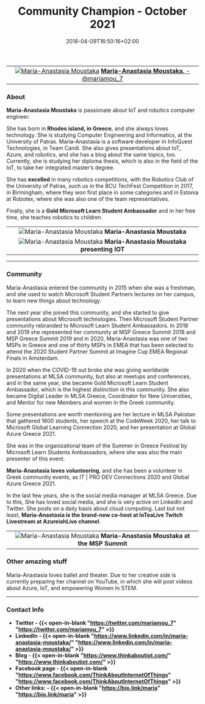 ﻿---
date: 2016-04-09T16:50:16+02:00
title: Community Champion - October 2021
menuTitle: October 2021
weight: 21
---


| |
|:-------------------------:|
|[![Maria-Anastasia Moustaka](/images/champions/maria.jpg?width=20pc)](https://twitter.com/mariamou_7 "mariamou_7") [**Maria-Anastasia Moustaka.** - @mariamou_7](https://twitter.com/mariamou_7)|


### About
**Maria-Anastasia Moustaka** is passionate about IoT and robotics computer engineer. 

 

She has born in **Rhodes island, in Greece**, and she always loves technology. She is studying Computer Engineering and Informatics, at the University of Patras. Maria-Anastasia is a software developer in InfoQuest Technologies, in Team Candi. She also gives presentations about IoT, Azure, and robotics, and she has a blog about the same topics, too. Currently, she is studying her diploma thesis, which is also in the field of the IoT, to take her integrated master’s degree.  

 

She has **excelled** in many robotics competitions, with the Robotics Club of the University of Patras, such us in the BCU TechFest Competition in 2017, in Birmingham, where they won first place in some categories and in Estonia at Robotex, where she was also one of the team representatives. 

 

Finally, she is a **Gold Microsoft Learn Student Ambassador** and in her free time, she teaches robotics to children. 


| |
|:-------------------------:|
|![Maria-Anastasia Moustaka](/images/champions/presenting.jpg?height=50pc) **Maria-Anastasia Moustaka**
|![Maria-Anastasia Moustaka](/images/champions/presentingiot.jpg) **Maria-Anastasia Moustaka presenting IOT**

---


### Community

Maria-Anastasia entered the community in 2015 when she was a freshman, and she used to watch Microsoft Student Partners lectures on her campus, to learn new things about technology. 

 

The next year she joined this community, and she started to give presentations about Microsoft technologies. Then Microsoft Student Partner community rebranded to Microsoft Learn Student Ambassadors. In 2018 and 2019 she represented her community at MSP Greece Summit 2018 and MSP Greece Summit 2019 and in 2020, Maria-Anastasia was one of two MSPs in Greece and one of thirty MSPs in EMEA that has been selected to attend the 2020 Student Partner Summit at Imagine Cup EMEA Regional Finals in Amsterdam. 
 

In 2020 when the COVID-19 out broke she was giving worldwide presentations at MLSA community, but also at meetups and conferences, and in the same year, she became Gold Microsoft Learn Student Ambassador, which is the highest distinction in this community. She also became Digital Leader in MLSA Greece, Coordinator for New Universities, and Mentor for new Members and women in the Greek community. 
 

Some presentations are worth mentioning are her lecture in MLSA Pakistan that gathered 1600 students, her speech at the CodeWeek 2020, her talk to Microsoft Global Learning Connection 2020, and her presentation at Global Azure Greece 2021. 

 

She was in the organizational team of the Summer in Greece Festival by Microsoft Learn Students Ambassadors, where she was also the main presenter of this event. 

 

**Maria-Anastasia loves volunteering**, and she has been a volunteer in Greek community events, as IT | PRO DEV Connections 2020 and Global Azure Greece 2021. 

 

In the last few years, she is the social media manager at MLSA Greece. Due to this, She has loved social media, and she is very active on LinkedIn and Twitter. She posts on a daily basis about cloud computing. Last but not least, **Maria-Anastasia is the brand-new co-host at IoTeaLive Twitch Livestream at AzureishLive channel**. 


| |
|:-------------------------:|
|![Maria-Anastasia Moustaka](/images/champions/MSPSUMMIT.jpg) **Maria-Anastasia Moustaka at the MSP Summit**

### Other amazing stuff

Maria-Anastasia loves ballet and theater. Due to her creative side is currently preparing her channel on YouTube, in which she will post videos about Azure, IoT, and empowering Women In STEM. 

---

### Contact Info 
+ **Twitter - {{< open-in-blank "https://twitter.com/mariamou_7" "https://twitter.com/mariamou_7" >}}**
+ **LinkedIn - {{< open-in-blank "https://www.linkedin.com/in/maria-anastasia-moustaka/" "https://www.linkedin.com/in/maria-anastasia-moustaka/" >}}**
+ **Blog - {{< open-in-blank "https://www.thinkaboutiot.com/" "https://www.thinkaboutiot.com/" >}}**
+ **Facebook page - {{< open-in-blank "https://www.facebook.com/ThinkAboutInternetOfThings" "https://www.facebook.com/ThinkAboutInternetOfThings" >}}**
+ **Other links: - {{< open-in-blank "https://bio.link/maria" "https://bio.link/maria" >}}**
 